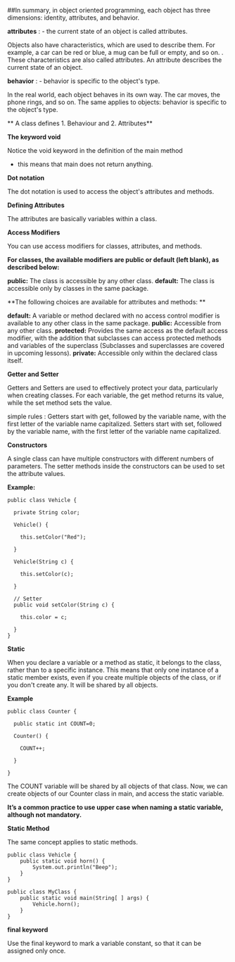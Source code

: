 ##In summary, in object oriented programming, each object has three dimensions: identity, attributes, and behavior.

**attributes** : - the current state of an object is called attributes.

Objects also have characteristics, which are used to describe them.
For example, a car can be red or blue, a mug can be full or empty, and so on. .
These characteristics are also called attributes. 
An attribute describes the current state of an object. 

**behavior** : - behavior is specific to the object's type.

In the real world, each object behaves in its own way. 
The car moves, the phone rings, and so on.
The same applies to objects: behavior is specific to the object's type. 

** A class defines 1. Behaviour and 2. Attributes**

**The keyword void**

Notice the void keyword in the definition of the main method
- this means that main does not return anything.

**Dot notation**

The dot notation is used to access the object's attributes and methods. 

**Defining Attributes**

 The attributes are basically variables within a class. 

**Access Modifiers**

You can use access modifiers for classes, attributes, and methods. 

**For classes, the available modifiers are public or default (left blank), as described below:**

**public:** The class is accessible by any other class.
**default:** The class is accessible only by classes in the same package. 

**The following choices are available for attributes and methods: **

**default:** A variable or method declared with no access control modifier is available to any other class in the same package.
**public:** Accessible from any other class.
**protected:** Provides the same access as the default access modifier, with the addition that subclasses can access protected methods and variables of the superclass (Subclasses and superclasses are covered in upcoming lessons).
**private:** Accessible only within the declared class itself. 

**Getter and Setter**

Getters and Setters are used to effectively protect your data, particularly when creating classes.
For each variable, the get method returns its value, while the set method sets the value. 

simple rules :
         Getters start with get, followed by the variable name, with the first letter of the variable name capitalized.
         Setters start with set, followed by the variable name, with the first letter of the variable name capitalized. 

**Constructors**


A single class can have multiple constructors with different numbers of parameters.
The setter methods inside the constructors can be used to set the attribute values. 


**Example:**
    

    public class Vehicle {

      private String color;

      Vehicle() {

        this.setColor("Red");

      }

      Vehicle(String c) {

        this.setColor(c);

      }

      // Setter
      public void setColor(String c) {

        this.color = c;

      }
    }


**Static**

When you declare a variable or a method as static, it belongs to the class, rather than to a specific instance.
This means that only one instance of a static member exists, even if you create multiple objects of the class, or if you don't create any. 
It will be shared by all objects.

**Example**

    public class Counter {

      public static int COUNT=0;

      Counter() {

        COUNT++;

      }

    }

The COUNT variable will be shared by all objects of that class.
Now, we can create objects of our Counter class in main, and access the static variable. 

**It’s a common practice to use upper case when naming a static variable, although not mandatory.**

**Static Method**

  The same concept applies to static methods.

    public class Vehicle {
        public static void horn() {
            System.out.println("Beep");
        }
    }

    public class MyClass {
        public static void main(String[ ] args) {
            Vehicle.horn();
        }
    }


**final keyword**

Use the final keyword to mark a variable constant, so that it can be assigned only once. 

